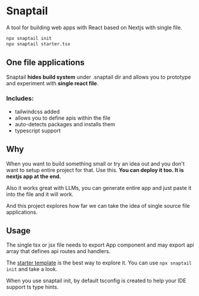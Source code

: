 # Snaptail

A tool for building web apps with React based on Nextjs with single file.

```sh
npx snaptail init
npx snaptail starter.tsx
```

## One file applications

Snaptail **hides build system** under .snaptail dir and allows you to prototype and experiment with **single react file**.

### Includes:

- tailwindcss added
- allows you to define apis within the file
- auto-detects packages and installs them
- typescript support

## Why

When you want to build something small or try an idea out and you don't want to setup entire project for that. Use this. **You can deploy it too. It is nextjs app at the end.**

Also it works great with LLMs, you can generate entire app and just paste it into the file and it will work.

And this project explores how far we can take the idea of single source file applications.

## Usage

The single tsx or jsx file needs to export App component and may export api array that defines api routes and handlers.

The [starter template](./templates/next/starter.tsx) is the best way to explore it. You can use `npx snaptail init` and take a look.

When you use snaptail init, by default tsconfig is created to help your IDE support ts type hints.
